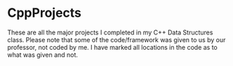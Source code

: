 # CppProjects
These are all the major projects I completed in my C++ Data Structures class. 
Please note that some of the code/framework was given to us by our professor, not coded by me.
I have marked all locations in the code as to what was given and not. 
